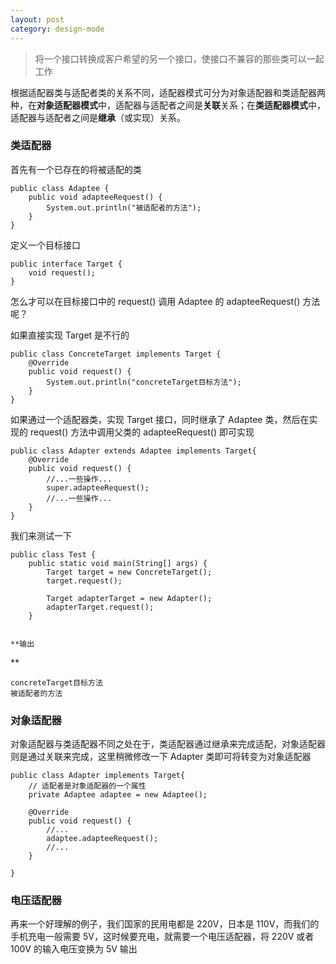 ```yaml
---
layout: post
category: design-mode
---
```

> 将一个接口转换成客户希望的另一个接口，使接口不兼容的那些类可以一起工作

根据适配器类与适配者类的关系不同，适配器模式可分为对象适配器和类适配器两种，在**对象适配器模式**中，适配器与适配者之间是**关联**关系；在**类适配器模式**中，适配器与适配者之间是**继承**（或实现）关系。

### 类适配器

首先有一个已存在的将被适配的类

```
public class Adaptee {
    public void adapteeRequest() {
        System.out.println("被适配者的方法");
    }
}
```


定义一个目标接口

```
public interface Target {
    void request();
}
```


怎么才可以在目标接口中的 request() 调用 Adaptee 的 adapteeRequest() 方法呢？

如果直接实现 Target 是不行的

```
public class ConcreteTarget implements Target {
    @Override
    public void request() {
        System.out.println("concreteTarget目标方法");
    }
}
```


如果通过一个适配器类，实现 Target 接口，同时继承了 Adaptee 类，然后在实现的 request() 方法中调用父类的 adapteeRequest() 即可实现

```
public class Adapter extends Adaptee implements Target{
    @Override
    public void request() {
        //...一些操作...
        super.adapteeRequest();
        //...一些操作...
    }
}
```


我们来测试一下

```
public class Test {
    public static void main(String[] args) {
        Target target = new ConcreteTarget();
        target.request();

        Target adapterTarget = new Adapter();
        adapterTarget.request();
    }
    

**输出
```

**

```
concreteTarget目标方法
被适配者的方法
```

### 对象适配器

对象适配器与类适配器不同之处在于，类适配器通过继承来完成适配，对象适配器则是通过关联来完成，这里稍微修改一下 Adapter 类即可将转变为对象适配器

```
public class Adapter implements Target{
    // 适配者是对象适配器的一个属性
    private Adaptee adaptee = new Adaptee();

    @Override
    public void request() {
        //...
        adaptee.adapteeRequest();
        //...
    }

}
```

### 电压适配器

再来一个好理解的例子，我们国家的民用电都是 220V，日本是 110V，而我们的手机充电一般需要 5V，这时候要充电，就需要一个电压适配器，将 220V 或者 100V 的输入电压变换为 5V 输出